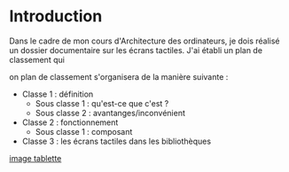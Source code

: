 # Introduction #

Dans le cadre de mon cours d'Architecture des ordinateurs, je dois réalisé un dossier documentaire sur les écrans tactiles. J'ai établi un plan de classement qui

on plan de classement s'organisera de la manière suivante :

* Classe 1 : définition
    * Sous classe 1 : qu'est-ce que c'est ?
    * Sous classe 2 : avantanges/inconvénient
* Classe 2 : fonctionnement
  * Sous classe 1 : composant
* Classe 3 : les écrans tactiles dans les bibliothèques

[image tablette](https://pxhere.com/fr/photo/670674)
